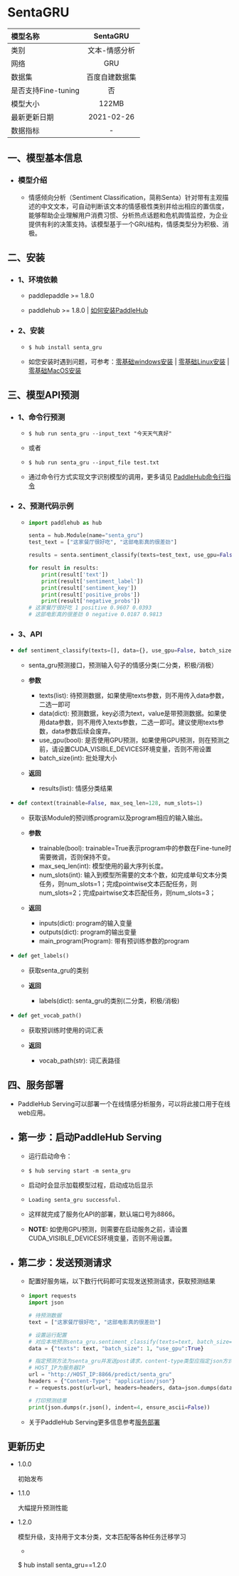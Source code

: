 # SentaGRU

|模型名称|SentaGRU|
| :--- | :---: | 
|类别|文本-情感分析|
|网络|GRU|
|数据集|百度自建数据集|
|是否支持Fine-tuning|否|
|模型大小|122MB|
|最新更新日期|2021-02-26|
|数据指标|-|



## 一、模型基本信息

- ### 模型介绍

  - 情感倾向分析（Sentiment Classification，简称Senta）针对带有主观描述的中文文本，可自动判断该文本的情感极性类别并给出相应的置信度，能够帮助企业理解用户消费习惯、分析热点话题和危机舆情监控，为企业提供有利的决策支持。该模型基于一个GRU结构，情感类型分为积极、消极。



## 二、安装

- ### 1、环境依赖  

  - paddlepaddle >= 1.8.0
  
  - paddlehub >= 1.8.0    | [如何安装PaddleHub](../../../../docs/docs_ch/get_start/installation.rst)

- ### 2、安装

  - ```shell
    $ hub install senta_gru
    ```
  - 如您安装时遇到问题，可参考：[零基础windows安装](../../../../docs/docs_ch/get_start/windows_quickstart.md)
 | [零基础Linux安装](../../../../docs/docs_ch/get_start/linux_quickstart.md) | [零基础MacOS安装](../../../../docs/docs_ch/get_start/mac_quickstart.md)



## 三、模型API预测

- ### 1、命令行预测

  - ```shell
    $ hub run senta_gru --input_text "今天天气真好"
    ```
  - 或者
  - ```shell
    $ hub run senta_gru --input_file test.txt
    ```
  - 通过命令行方式实现文字识别模型的调用，更多请见 [PaddleHub命令行指令](../../../../docs/docs_ch/tutorial/cmd_usage.rst)

- ### 2、预测代码示例

  - ```python
    import paddlehub as hub

    senta = hub.Module(name="senta_gru")
    test_text = ["这家餐厅很好吃", "这部电影真的很差劲"]

    results = senta.sentiment_classify(texts=test_text, use_gpu=False, batch_size=1)

    for result in results:
        print(result['text'])
        print(result['sentiment_label'])
        print(result['sentiment_key'])
        print(result['positive_probs'])
        print(result['negative_probs'])
    # 这家餐厅很好吃 1 positive 0.9607 0.0393
    # 这部电影真的很差劲 0 negative 0.0187 0.9813
    ```
    
 - ### 3、API

  - ```python
    def sentiment_classify(texts=[], data={}, use_gpu=False, batch_size=1)
    ```
    - senta_gru预测接口，预测输入句子的情感分类(二分类，积极/消极）

    - **参数**

      - texts(list): 待预测数据，如果使用texts参数，则不用传入data参数，二选一即可
      - data(dict): 预测数据，key必须为text，value是带预测数据。如果使用data参数，则不用传入texts参数，二选一即可。建议使用texts参数，data参数后续会废弃。
      - use_gpu(bool): 是否使用GPU预测，如果使用GPU预测，则在预测之前，请设置CUDA_VISIBLE_DEVICES环境变量，否则不用设置
      - batch_size(int): 批处理大小

    - **返回**

      - results(list): 情感分类结果

  - ```python
    def context(trainable=False, max_seq_len=128, num_slots=1)
    ```

    - 获取该Module的预训练program以及program相应的输入输出。

    - **参数**

      - trainable(bool): trainable=True表示program中的参数在Fine-tune时需要微调，否则保持不变。
      - max_seq_len(int): 模型使用的最大序列长度。
      - num_slots(int): 输入到模型所需要的文本个数，如完成单句文本分类任务，则num_slots=1；完成pointwise文本匹配任务，则num_slots=2；完成pairtwise文本匹配任务，则num_slots=3；

    - **返回**

      - inputs(dict): program的输入变量
      - outputs(dict): program的输出变量
      - main_program(Program): 带有预训练参数的program

  - ```python
    def get_labels()
    ```

    - 获取senta_gru的类别

    - **返回**

      - labels(dict): senta_gru的类别(二分类，积极/消极)

  - ```python
    def get_vocab_path()
    ```

    - 获取预训练时使用的词汇表

    - **返回**

      - vocab_path(str): 词汇表路径



## 四、服务部署

- PaddleHub Serving可以部署一个在线情感分析服务，可以将此接口用于在线web应用。

- ## 第一步：启动PaddleHub Serving

  - 运行启动命令：
  - ```shell
    $ hub serving start -m senta_gru
    ```

  - 启动时会显示加载模型过程，启动成功后显示
  - ```shell
    Loading senta_gru successful.
    ```

  - 这样就完成了服务化API的部署，默认端口号为8866。

  - **NOTE:** 如使用GPU预测，则需要在启动服务之前，请设置CUDA_VISIBLE_DEVICES环境变量，否则不用设置。

- ## 第二步：发送预测请求

  - 配置好服务端，以下数行代码即可实现发送预测请求，获取预测结果

  - ```python
    import requests
    import json

    # 待预测数据
    text = ["这家餐厅很好吃", "这部电影真的很差劲"]
    
    # 设置运行配置
    # 对应本地预测senta_gru.sentiment_classify(texts=text, batch_size=1, use_gpu=True)
    data = {"texts": text, "batch_size": 1, "use_gpu":True}

    # 指定预测方法为senta_gru并发送post请求，content-type类型应指定json方式
    # HOST_IP为服务器IP
    url = "http://HOST_IP:8866/predict/senta_gru"
    headers = {"Content-Type": "application/json"}
    r = requests.post(url=url, headers=headers, data=json.dumps(data))
    
    # 打印预测结果
    print(json.dumps(r.json(), indent=4, ensure_ascii=False))
    ```

  - 关于PaddleHub Serving更多信息参考[服务部署](../../../../docs/docs_ch/tutorial/serving.md)

## 更新历史

* 1.0.0

  初始发布

* 1.1.0

  大幅提升预测性能

* 1.2.0

  模型升级，支持用于文本分类，文本匹配等各种任务迁移学习
  
    - ```shell
    $ hub install senta_gru==1.2.0
    ```
